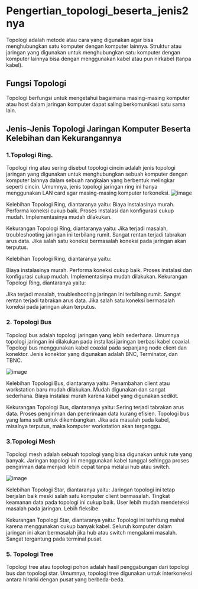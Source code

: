 # Pengertian_topologi_beserta_jenis2nya
Topologi adalah metode atau cara yang digunakan agar bisa menghubungkan satu komputer dengan komputer lainnya. Struktur atau jaringan yang digunakan untuk menghubungkan satu komputer dengan komputer lainnya bisa dengan menggunakan kabel atau pun nirkabel (tanpa kabel).

## Fungsi Topologi 
Topologi berfungsi untuk mengetahui bagaimana masing-masing komputer atau host dalam jaringan komputer dapat saling berkomunikasi satu sama lain.

## Jenis-Jenis Topologi Jaringan Komputer Beserta Kelebihan dan Kekurangannya
### 1.Topologi Ring.

Topologi ring atau sering disebut topologi cincin adalah jenis topologi jaringan yang digunakan untuk menghubungkan sebuah komputer dengan komputer lainnya dalam sebuah rangkaian yang berbentuk melingkar seperti cincin. Umumnya, jenis topologi jaringan ring ini hanya menggunakan LAN card agar masing-masing komputer terkoneksi. 
![image](https://github.com/user-attachments/assets/315e7587-772b-43ad-9dd1-01e47cd7d517)

Kelebihan Topologi Ring, diantaranya yaitu:
Biaya instalasinya murah.
Performa koneksi cukup baik.
Proses instalasi dan konfigurasi cukup mudah.
Implementasinya mudah dilakukan.

Kekurangan Topologi Ring, diantaranya yaitu:
Jika terjadi masalah, troubleshooting jaringan ini terbilang rumit.
Sangat rentan terjadi tabrakan arus data.
Jika salah satu koneksi bermasalah koneksi pada jaringan akan terputus.

Kelebihan Topologi Ring, diantaranya yaitu:

Biaya instalasinya murah.
Performa koneksi cukup baik.
Proses instalasi dan konfigurasi cukup mudah.
Implementasinya mudah dilakukan.
Kekurangan Topologi Ring, diantaranya yaitu:

Jika terjadi masalah, troubleshooting jaringan ini terbilang rumit.
Sangat rentan terjadi tabrakan arus data.
Jika salah satu koneksi bermasalah koneksi pada jaringan akan terputus.

### 2. Topologi Bus
Topologi bus adalah topologi jaringan yang lebih sederhana. Umumnya topologi jaringan ini dilakukan pada installasi jaringan berbasi kabel coaxial. Topologi bus menggunakan kabel coaxial pada sepanjang node client dan konektor. Jenis konektor yang digunakan adalah BNC, Terminator, dan TBNC.

![image](https://github.com/user-attachments/assets/0a07dabc-e0fd-42b6-9b90-b56e10339e66)

Kelebihan Topologi Bus, diantaranya yaitu:
Penambahan client atau workstation baru mudah dilakukan.
Mudah digunakan dan sangat sederhana.
Biaya instalasi murah karena kabel yang digunakan sedikit.

Kekurangan Topologi Bus, diantaranya yaitu:
Sering terjadi tabrakan arus data.
Proses pengiriman dan penerimaan data kurang efisien.
Topologi bus yang lama sulit untuk dikembangkan.
Jika ada masalah pada kabel, misalnya terputus, maka komputer workstation akan terganggu.

### 3.Topologi Mesh
Topologi mesh adalah sebuah topologi yang bisa digunakan untuk rute yang banyak. Jaringan topologi ini menggunakan kabel tunggal sehingga proses pengiriman data menjadi lebih cepat tanpa melalui hub atau switch. 

![image](https://github.com/user-attachments/assets/2e272b00-48b1-404f-8722-4fc2982e32ca)


Kelebihan Topologi Star, diantaranya yaitu:
Jaringan topologi ini tetap berjalan baik meski salah satu komputer client bermasalah.
Tingkat keamanan data pada topologi ini cukup baik.
User lebih mudah mendeteksi masalah pada jaringan.
Lebih fleksibe

Kekurangan Topologi Star, diantaranya yaitu:
Topologi ini terhitung mahal karena menggunakan cukup banyak kabel.
Seluruh komputer dalam jaringan ini akan bermasalah jika hub atau switch mengalami masalah.
Sangat tergantung pada terminal pusat.

### 5. Topologi Tree
Topologi tree atau topologi pohon adalah hasil penggabungan dari topologi bus dan topologi star. Umumnya, topologi tree digunakan untuk interkoneksi antara hirarki dengan pusat yang berbeda-beda.

